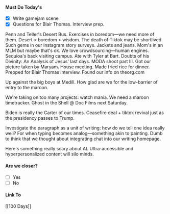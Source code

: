 #### Must Do Today's
- [x] Write gamejam scene
- [x] Questions for Blair Thomas. Interview prep.

Penn and Teller's Desert Bus. Exercises in boredom—we need more of them. Desert > boredom > wisdom. The death of Tiktok may be shortlived. Such gems in our instagram story surveys. Jackets and jeans. Mom's in an MLM but maybe that's ok. We love crowdsourcing—human engines. Sequioa's back visiting campus. Ate with Tyler at Bart. Doubts of his Divinity: An Analysis of Jesus' last days. MODA shoot part III. Got our picture taken by Maryam. House meeting. Made fried rice for dinner. Prepped for Blair Thomas interview. Found our info on theorg.com

Up against the big boys at Medill. How glad are we for the low-barrier of entry to the maroon.

We're taking on too many projects: watch mania.
We need a maroon timetracker. 
Ghost in the Shell @ Doc Films next Saturday.

Biden is really the Carter of our times. Ceasefire deal + tiktok revival just as the presidency passes to Trump. 

Investigate the paragraph as a unit of writing: how do we tell one idea really well? For when typing becomes analog—something akin to painting. Dumb to think that we thought about integrating chat into our writing homepage. 

Here's something really scary about AI. Ultra-accessible and hyperpersonalized content will silo minds. 
#### Are we closer?
- [ ] Yes
- [ ] No
#### Link To
[[100 Days]]
